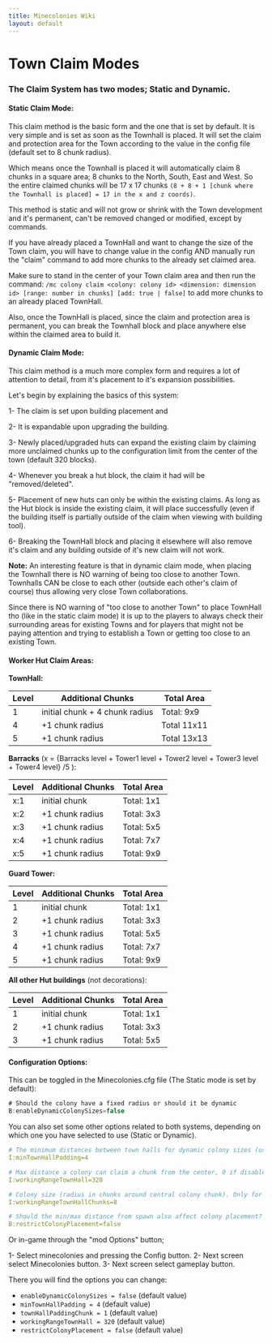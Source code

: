 ```yaml
---
title: Minecolonies Wiki
layout: default
---
```

# Town Claim Modes

### The Claim System has two modes; Static and Dynamic.

#### Static Claim Mode:

This claim method is the basic form and the one that is set by default. It is very simple and is set as soon as the Townhall is placed. It will set the claim and protection area for the Town according to the value in the config file (default set to 8 chunk radius).

Which means once the Townhall is placed it will automatically claim 8 chunks in a square area; 8 chunks to the North, South, East and West. So the entire claimed chunks will be 17 x 17 chunks `(8 + 8 + 1 [chunk where the Townhall is placed] = 17 in the x and z coords)`.

This method is static and will not grow or shrink with the Town development and it's permanent, can't be removed changed or modified, except by commands.

If you have already placed a TownHall and want to change the size of the Town claim, you will have to change value in the config AND manually run the "claim" command to add more chunks to the already set claimed area.

Make sure to stand in the center of your Town claim area and then run the command: `/mc colony claim <colony: colony id> <dimension: dimension id> [range: number in chunks] [add: true | false]` to add more chunks to an already placed TownHall.

Also, once the TownHall is placed, since the claim and protection area is permanent, you can break the Townhall block and place anywhere else within the claimed area to build it.

#### Dynamic Claim Mode:

This claim method is a much more complex form and requires a lot of attention to detail, from it's placement to it's expansion possibilities.

Let's begin by explaining the basics of this system:

1- The claim is set upon building placement and

2- It is expandable upon upgrading the building.

3- Newly placed/upgraded huts can expand the existing claim by claiming more unclaimed chunks up to the configuration limit from the center of the town (default 320 blocks).

4- Whenever you break a hut block, the claim it had will be "removed/deleted".

5- Placement of new huts can only be within the existing claims. As long as the Hut block is inside the existing claim, it will place successfully (even if the building itself is partially outside of the claim when viewing with building tool).

6- Breaking the TownHall block and placing it elsewhere will also remove it's claim and any building outside of it's new claim will not work.

**Note:** An interesting feature is that in dynamic claim mode, when placing the Townhall there is NO warning of being too close to another Town. Townhalls CAN be close to each other (outside each other's claim of course) thus allowing very close Town collaborations.

Since there is NO warning of "too close to another Town" to place TownHall tho (like in the static claim mode) it is up to the players to always check their surrounding areas for existing Towns and for players that might not be paying attention and trying to establish a Town or getting too close to an existing Town.

#### Worker Hut Claim Areas:

**TownHall:**

Level     |     Additional Chunks       |   Total Area
----  | ----  | ----
1   |   initial chunk + 4 chunk radius  |   Total: 9x9 
4   | +1 chunk radius                   |   Total 11x11 
5   | +1 chunk radius                   |   Total 13x13 

**Barracks** (x = {Barracks level + Tower1 level + Tower2 level + Tower3 level + Tower4 level} /5 ):

Level     |     Additional Chunks       |   Total Area
----  | ----  | ----
x:1 |     initial chunk                 |   Total: 1x1 
x:2 |    +1 chunk radius                |   Total: 3x3 
x:3 |    +1 chunk radius                |   Total: 5x5 
x:4 |    +1 chunk radius                |   Total: 7x7 
x:5 |    +1 chunk radius                |   Total: 9x9 

**Guard Tower:**

Level     |     Additional Chunks       |   Total Area
----  | ----  | ----
1   |     initial chunk                 |   Total: 1x1 
2   |    +1 chunk radius                |   Total: 3x3 
3   |    +1 chunk radius                |   Total: 5x5 
4   |    +1 chunk radius                |   Total: 7x7 
5   |    +1 chunk radius                |   Total: 9x9 

**All other Hut buildings** (not decorations):

Level     |     Additional Chunks       |   Total Area
----  | ----  | ----
1   |     initial chunk                 |   Total: 1x1 
2   |    +1 chunk radius                |   Total: 3x3 
3   |    +1 chunk radius                |   Total: 5x5 

#### Configuration Options:

This can be toggled in the Minecolonies.cfg file (The Static mode is set by default):

```javascript
# Should the colony have a fixed radius or should it be dynamic
B:enableDynamicColonySizes=false
```

You can also set some other options related to both systems, depending on which one you have selected to use (Static or Dynamic).

```yaml
# The minimum distances between town halls for dynamic colony sizes (used as default initial claim too).
I:minTownHallPadding=4
```

```yaml
# Max distance a colony can claim a chunk from the center, 0 if disable maximum
I:workingRangeTownHall=320
```

```yaml
# Colony size (radius in chunks around central colony chunk). Only for the static mode.
I:workingRangeTownHallChunks=8
```
        
```yaml
# Should the min/max distance from spawn also affect colony placement?
B:restrictColonyPlacement=false
```

Or in-game through the "mod Options" button; 

1- Select minecolonies and pressing the Config button.
2- Next screen select Minecolonies button.
3- Next screen select gameplay button.

There you will find the options you can change:

* `enableDynamicColonySizes = false` (default value)
* `minTownHallPadding = 4` (default value)
* `townHallPaddingChunk = 1` (default value)
* `workingRangeTownHall = 320` (default value)
* `restrictColonyPlacement = false`  (default value)
